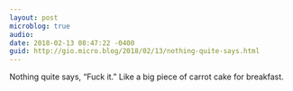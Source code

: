 ```yaml
---
layout: post
microblog: true
audio: 
date: 2018-02-13 08:47:22 -0400
guid: http://gio.micro.blog/2018/02/13/nothing-quite-says.html
---
```

Nothing quite says, “Fuck it.” Like a big piece of carrot cake for breakfast.
